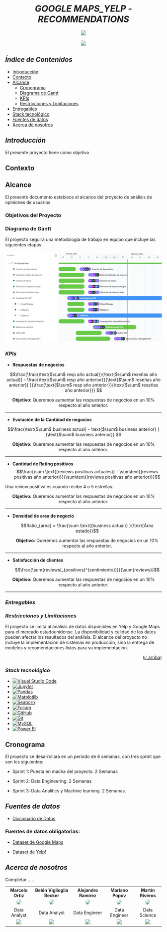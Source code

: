 # <a name="readme-top"></a>

# <h1 align="center">*GOOGLE MAPS_YELP - RECOMMENDATIONS*</h1>

<p align="center">
<img src="https://upload.wikimedia.org/wikipedia/commons/thumb/a/ad/Yelp_Logo.svg/2560px-Yelp_Logo.svg.png"  height="100">
<p align="center">
<img src="https://upload.wikimedia.org/wikipedia/commons/thumb/b/bd/Google_Maps_Logo_2020.svg/512px-Google_Maps_Logo_2020.svg.png"  height="100">

## *Índice de Contenidos*

- [Introducción](#introducción)
- [Contexto](#contexto)
- [Alcance](#alcance)
  - [Cronograma](#cronograma)
  - [Diagrama de Gantt](#diagrama-de-gantt)
  - [KPIs](#kpis)
  - [Restricciones y Limitaciones](#restricciones-y-limitaciones)
- [Entregables](#entregables)
- [Stack tecnológico](#stack-tecnológico)
- [Fuentes de datos](#fuentes-de-datos)
- [Acerca de nosotros](#acerca-de-nosotros)


## *Introducción*

El presente proyecto tiene como objetivo


## Contexto

<summary><h2>Alcance</h2></summary>

El presente documento establece el alcance del proyecto de análisis de opiniones de usuarios

### Objetivos del Proyecto

### Diagrama de Gantt

El proyecto seguirá una metodología de trabajo en equipo que incluye las siguientes etapas:


<div align="center">

<img src="./images/gantt.jpg" >
</div>

### *KPIs*

- **Respuestas de negocios**

$$\frac{\frac{\text{$\sum$ resp año actual}}{\text{$\sum$ reseñas año actual}} - \frac{\text{$\sum$ resp año anterior}}{\text{$\sum$ reseñas año anterior}} }{\frac{\text{$\sum$ resp año anterior}}{\text{$\sum$ reseñas año anterior}}}
$$




<p align='center'> <b>Objetivo:</b> Queremos aumentar las respuestas de negocios en un 10% respecto al año anterior.

----------------------
- **Evolución de la Cantidad de negocios**

$$\frac{\text{$\sum$ business actual} - \text{$\sum$ business anterior} }{\text{$\sum$  business anterior}}
$$

 <p align='center'><b>Objetivo:</b> Queremos aumentar las respuestas de negocios en un 10% respecto al año anterior.

-----------------

- **Cantidad de Rating positivos**
  $$\frac{\sum \text{(reviews positivas actuales)} - \sum\text{(reviews positivas año anterior)}}{\sum\text{(reviews positivas año anterior)}}$$

 Una review positiva es cuando recibe 4 o 5 estrellas.

 <p align='center'><b>Objetivo:</b> Queremos aumentar las respuestas de negocios en un 10% respecto al año anterior.

--------

- **Densidad de area de negocio**

  $$Ratio_{area}  = \frac{\sum \text{(business actual)} }{\text{Área estado}}$$

  <p align='center'> <b>Objetivo:</b> Queremos aumentar las respuestas de negocios en un 10% respecto al año anterior.


--------------------

- **Satisfacción de clientes**

    $$\frac{\sum{reviews(_{positivos}^{sentimiento})}}{\sum{reviews}}$$

 <p align='center'><b>Objetivo:</b> Queremos aumentar las respuestas de negocios en un 10% respecto al año anterior.

--------------------

### *Entregables*

### *Restricciones y Limitaciones*

El proyecto se limita al análisis de datos disponibles en Yelp y Google Maps para el mercado estadounidense.
La disponibilidad y calidad de los datos pueden afectar los resultados del análisis.
El alcance del proyecto no incluye la implementación de sistemas en producción, sino la entrega de modelos y recomendaciones listos para su implementación.

<p align="right">(<a href="#readme-top">ir arriba</a>)</p>

</details>

### *Stack tecnológico*

- [![Visual Studio Code](https://img.shields.io/badge/IDE-Visual%20Studio%20Code-blue)](https://code.visualstudio.com/)
- [![Jupyter](https://img.shields.io/badge/Notebook-Jupyter-orange)](https://jupyter.org/)
- [![Pandas](https://img.shields.io/badge/Library-Pandas-brightgreen)](https://pandas.pydata.org/)
- [![Matplotlib](https://img.shields.io/badge/Library-Matplotlib-blue)](https://matplotlib.org/)
- [![Seaborn](https://img.shields.io/badge/Library-Seaborn-yellow)](https://seaborn.pydata.org/)
- [![Folium](https://img.shields.io/badge/Library-Folium-green)](https://python-visualization.github.io/folium/)
- [![GitHub](https://img.shields.io/badge/Platform-GitHub-lightgrey)](https://github.com/)
- [![Git](https://img.shields.io/badge/Version%20Control-Git-blue)](https://git-scm.com/)
- [![MySQL](https://img.shields.io/badge/Database-MySQL-orange)](https://www.mysql.com/)
- [![Power BI](https://img.shields.io/badge/BI%20Tool-Power%20BI-yellow)](https://powerbi.microsoft.com/)

## Cronograma

El proyecto se desarrollará en un período de 6 semanas, con tres sprint que son los siguientes:

- Sprint 1: Puesta en macha del proyecto. 2 Semanas

- Sprint 2: Data Engineering. 2 Semanas

- Sprint 3: Data Analitics y Machine learning. 2 Semanas.

## *Fuentes de datos*

- [Diccionario de Datos](https://docs.google.com/document/d/1ASLMGAgrviicATaP1UJlflpmBCXtuSTHQGWdQMN6_2I/edit)
### Fuentes de datos obligatorias:
- [Dataset de Google Maps](https://drive.google.com/drive/folders/1Wf7YkxA0aHI3GpoHc9Nh8_scf5BbD4DA?usp=share_link)

- [Dataset de Yelp!](https://drive.google.com/drive/folders/1TI-SsMnZsNP6t930olEEWbBQdo_yuIZF?usp=sharing)

## *Acerca de nosotros*

Completar ..... 


[linkedin-logo]: https://img.shields.io/badge/LinkedIn-0077B5?style=for-the-badge&logo=linkedin&logoColor=whiteLogoDelDi%CC%81a-LinkedIn-un-emblema-que-esta%CC%81-22dentro22-1110x366.jpg

[github-logo]: https://img.shields.io/badge/Platform-GitHub-lightgrey

[github-belen]:https://github.com/belenvbecker

[github-mariano]:https://github.com/marianopopov

[github-martin]: https://github.com/martinarielriveros

[github-alejo]: https://github.com/dalejandroramirez

[github-marcelo]: https://github.com/marceloortizz

[linkedin-belen]: https://www.linkedin.com/in/belen-viglioglia-becker/

[linkedin-mariano]: https://www.linkedin.com/in/mariano-popov-3a4570290/

[linkedin-martin]: https://www.linkedin.com/in/martinriveros/

[linkedin-alejo]: https://www.linkedin.com/in/dalejandroramirez/

[linkedin-marcelo]: https://www.linkedin.com/in/marceloortizz/


<table align="center">
  <tr>
    <td align="center"><b>Marcelo Ortiz</td>
    <td align="center"><b>Belén Viglioglia Becker</b></td>
    <td align="center"><b>Alejandro Ramírez</b></td>
    <td align="center"><b>Mariano Popov</b></td>
    <td align="center"><b>Martín Riveros</b></td>
  </tr>
  <tr>
    <td align="center"><a href="https://www.linkedin.com/in/marceloortizz/"><img src="https://media.licdn.com/dms/image/D4D03AQHxyKdkjxaNIw/profile-displayphoto-shrink_200_200/0/1703053789448?e=1712188800&v=beta&t=NmtJKYCnsSSZRYZuaTgbDd1_CtBzOdnGHcoUeU6Vnz8" width=48 style="border-radius:50%"></a></td>
    <td align="center"><a href="https://www.linkedin.com/in/belen-viglioglia-becker/"><img src="https://media.licdn.com/dms/image/D4D35AQFiZNYv93A08Q/profile-framedphoto-shrink_200_200/0/1678551884037?e=1707440400&v=beta&t=V2kPAuRNl0E4EQWnhkDp8z5nkPbNvBGroxL9MUxmmrs" width=48 style="border-radius:50%"></a></td>
    <td align="center"><a href="https://www.linkedin.com/in/dalejandroramirez/"><img src="https://media.licdn.com/dms/image/D4E35AQECkqfYTtJetw/profile-framedphoto-shrink_200_200/0/1687559285382?e=1707440400&v=beta&t=sR_ri9ifjcdm9ClpKsLAPPhKAEwk9huQntCl07iL8c4" width=48 style="border-radius:50%"></a></td>
    <td align="center"><a href="https://www.linkedin.com/in/mariano-popov-3a4570290/"><img src="https://media.licdn.com/dms/image/D4E03AQGg5qnxEtISmQ/profile-displayphoto-shrink_200_200/0/1706830288635?e=1712188800&v=beta&t=zlPzR7Hzvz5aiJsdi1LR7ahCyExgvRkcZN6yBXofD0Q" width=48 style="border-radius:50%"> </a></td>
    <td align="center"><a href="https://www.linkedin.com/in/martinriveros/"><img src="https://media.licdn.com/dms/image/D4D03AQHVVaakawEo_g/profile-displayphoto-shrink_800_800/0/1699990983364?e=1712188800&v=beta&t=cvc73VmxiIzKcjSSLqPm9i69xMOCVFXSSA-pSdyTZSY" width=48 style="border-radius:50%"></a></td>
  </tr>
  <tr>
    <td align="center">Data Analyst</td>
    <td align="center">Data Analyst</td>
    <td align="center">Data Engineer</td>
    <td align="center">Data Engineer</td>
    <td align="center">Data Science</td>
  </tr>
  <tr>
    <td align="center"><a href="https://github.com/marceloortizz"><img src="https://img.shields.io/badge/Platform-GitHub-lightgrey"></a></td>
    <td align="center"><a href="https://github.com/belenvbecker"><img src="https://img.shields.io/badge/Platform-GitHub-lightgrey"></a></td>
    <td align="center"><a href="https://github.com/dalejandroramirez"><img src="https://img.shields.io/badge/Platform-GitHub-lightgrey"></a></td>
    <td align="center"><a href="https://github.com/marianopopov"><img src="https://img.shields.io/badge/Platform-GitHub-lightgrey"> </a></td>
    <td align="center"><a href="https://github.com/martinarielriveros"><img src="https://img.shields.io/badge/Platform-GitHub-lightgrey"></a></td>
  </tr>
</table>
